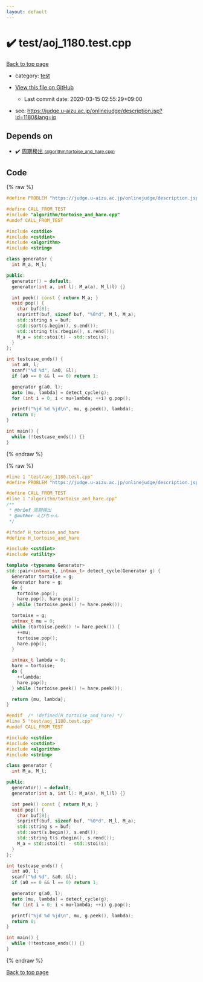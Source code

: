 ```yaml
---
layout: default
---
```


<!-- mathjax config similar to math.stackexchange -->
<script type="text/javascript" async
  src="https://cdnjs.cloudflare.com/ajax/libs/mathjax/2.7.5/MathJax.js?config=TeX-MML-AM_CHTML">
</script>
<script type="text/x-mathjax-config">
  MathJax.Hub.Config({
    TeX: { equationNumbers: { autoNumber: "AMS" }},
    tex2jax: {
      inlineMath: [ ['$','$'] ],
      processEscapes: true
    },
    "HTML-CSS": { matchFontHeight: false },
    displayAlign: "left",
    displayIndent: "2em"
  });
</script>

<script type="text/javascript" src="https://cdnjs.cloudflare.com/ajax/libs/jquery/3.4.1/jquery.min.js"></script>
<script src="https://cdn.jsdelivr.net/npm/jquery-balloon-js@1.1.2/jquery.balloon.min.js" integrity="sha256-ZEYs9VrgAeNuPvs15E39OsyOJaIkXEEt10fzxJ20+2I=" crossorigin="anonymous"></script>
<script type="text/javascript" src="../../assets/js/copy-button.js"></script>
<link rel="stylesheet" href="../../assets/css/copy-button.css" />


# :heavy_check_mark: test/aoj_1180.test.cpp

<a href="../../index.html">Back to top page</a>

* category: <a href="../../index.html#098f6bcd4621d373cade4e832627b4f6">test</a>
* <a href="{{ site.github.repository_url }}/blob/master/test/aoj_1180.test.cpp">View this file on GitHub</a>
    - Last commit date: 2020-03-15 02:55:29+09:00


* see: <a href="https://judge.u-aizu.ac.jp/onlinejudge/description.jsp?id=1180&lang=jp">https://judge.u-aizu.ac.jp/onlinejudge/description.jsp?id=1180&lang=jp</a>


## Depends on

* :heavy_check_mark: <a href="../../library/algorithm/tortoise_and_hare.cpp.html">周期検出 <small>(algorithm/tortoise_and_hare.cpp)</small></a>


## Code

<a id="unbundled"></a>
{% raw %}
```cpp
#define PROBLEM "https://judge.u-aizu.ac.jp/onlinejudge/description.jsp?id=1180&lang=jp"

#define CALL_FROM_TEST
#include "algorithm/tortoise_and_hare.cpp"
#undef CALL_FROM_TEST

#include <cstdio>
#include <cstdint>
#include <algorithm>
#include <string>

class generator {
  int M_a, M_l;

public:
  generator() = default;
  generator(int a, int l): M_a(a), M_l(l) {}

  int peek() const { return M_a; }
  void pop() {
    char buf[8];
    snprintf(buf, sizeof buf, "%0*d", M_l, M_a);
    std::string s = buf;
    std::sort(s.begin(), s.end());
    std::string t(s.rbegin(), s.rend());
    M_a = std::stoi(t) - std::stoi(s);
  }
};

int testcase_ends() {
  int a0, l;
  scanf("%d %d", &a0, &l);
  if (a0 == 0 && l == 0) return 1;

  generator g(a0, l);
  auto [mu, lambda] = detect_cycle(g);
  for (int i = 0; i < mu+lambda; ++i) g.pop();

  printf("%jd %d %jd\n", mu, g.peek(), lambda);
  return 0;
}

int main() {
  while (!testcase_ends()) {}
}

```
{% endraw %}

<a id="bundled"></a>
{% raw %}
```cpp
#line 1 "test/aoj_1180.test.cpp"
#define PROBLEM "https://judge.u-aizu.ac.jp/onlinejudge/description.jsp?id=1180&lang=jp"

#define CALL_FROM_TEST
#line 1 "algorithm/tortoise_and_hare.cpp"
/**
 * @brief 周期検出
 * @author えびちゃん
 */

#ifndef H_tortoise_and_hare
#define H_tortoise_and_hare

#include <cstdint>
#include <utility>

template <typename Generator>
std::pair<intmax_t, intmax_t> detect_cycle(Generator g) {
  Generator tortoise = g;
  Generator hare = g;
  do {
    tortoise.pop();
    hare.pop(), hare.pop();
  } while (tortoise.peek() != hare.peek());

  tortoise = g;
  intmax_t mu = 0;
  while (tortoise.peek() != hare.peek()) {
    ++mu;
    tortoise.pop();
    hare.pop();
  }

  intmax_t lambda = 0;
  hare = tortoise;
  do {
    ++lambda;
    hare.pop();
  } while (tortoise.peek() != hare.peek());

  return {mu, lambda};
}

#endif  /* !defined(H_tortoise_and_hare) */
#line 5 "test/aoj_1180.test.cpp"
#undef CALL_FROM_TEST

#include <cstdio>
#include <cstdint>
#include <algorithm>
#include <string>

class generator {
  int M_a, M_l;

public:
  generator() = default;
  generator(int a, int l): M_a(a), M_l(l) {}

  int peek() const { return M_a; }
  void pop() {
    char buf[8];
    snprintf(buf, sizeof buf, "%0*d", M_l, M_a);
    std::string s = buf;
    std::sort(s.begin(), s.end());
    std::string t(s.rbegin(), s.rend());
    M_a = std::stoi(t) - std::stoi(s);
  }
};

int testcase_ends() {
  int a0, l;
  scanf("%d %d", &a0, &l);
  if (a0 == 0 && l == 0) return 1;

  generator g(a0, l);
  auto [mu, lambda] = detect_cycle(g);
  for (int i = 0; i < mu+lambda; ++i) g.pop();

  printf("%jd %d %jd\n", mu, g.peek(), lambda);
  return 0;
}

int main() {
  while (!testcase_ends()) {}
}

```
{% endraw %}

<a href="../../index.html">Back to top page</a>

